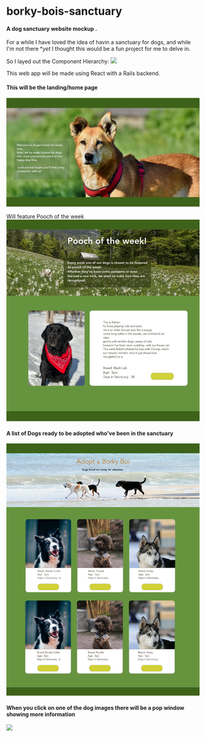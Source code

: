 # borky-bois-sanctuary

#### A dog sanctuary website mockup . 
For a while I have loved the idea of havin a sanctuary for dogs, and while I'm not there **yet* I thought this would be a fun project for me to delve in. 

So I layed out the Component Hierarchy:
![](wireframe-images/Dog-Sanctuary.png)
>
This web app will be made using React with a Rails backend.
>

#### This will be  the landing/home page
![](wireframe-images/home.png)

>
Will feature Pooch of the week 
![](wireframe-images/Pooch-week.png)

>
#### A list of Dogs ready to be adopted who've been in the sanctuary 
![](wireframe-images/Adopt-a-dog.png)
>

#### When you click on one of the dog images  there will be a pop window showing more information 
![](wireframe-images/Adopt-a-dog–info.png)

